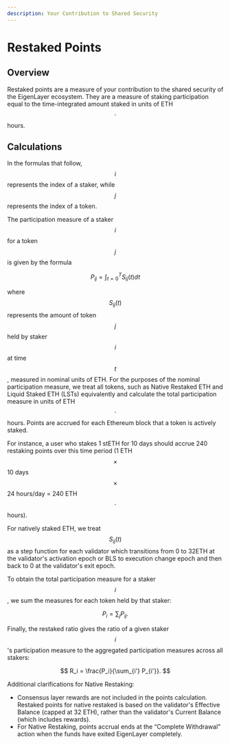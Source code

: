 ```yaml
---
description: Your Contribution to Shared Security
---
```


# Restaked Points

## Overview

Restaked points are a measure of your contribution to the shared security of the EigenLayer ecosystem. They are a measure of staking participation equal to the time-integrated amount staked in units of ETH $$\cdot$$ hours.

## Calculations

In the formulas that follow, $$i$$ represents the index of a staker, while $$j$$ represents the index of a token.

The participation measure of a staker $$i$$ for a token $$j$$ is given by the formula

$$
P_{ij} = \int_{t=0}^T S_{ij}(t)dt
$$

where $$S_{ij}(t)$$ represents the amount of token $$j$$ held by staker $$i$$ at time $$t$$, measured in nominal units of ETH. For the purposes of the nominal participation measure, we treat all tokens, such as Native Restaked ETH and Liquid Staked ETH (LSTs) equivalently and calculate the total participation measure in units of ETH $$\cdot$$ hours. Points are accrued for each Ethereum block that a token is actively staked.

For instance, a user who stakes 1 stETH for 10 days should accrue 240 restaking points over this time period (1 ETH $$\times$$ 10 days $$\times$$ 24 hours/day = 240 ETH $$\cdot$$ hours).

For natively staked ETH, we treat $$S_{ij}(t)$$ as a step function for each validator which transitions from 0 to 32ETH at the validator's activation epoch or BLS to execution change epoch and then back to 0 at the validator's exit epoch.

To obtain the total participation measure for a staker $$i$$, we sum the measures for each token held by that staker:

$$
P_i = \sum_j P_{ij}.
$$

Finally, the restaked ratio gives the ratio of a given staker $$i$$'s participation measure to the aggregated participation measures across all stakers:

$$
R_i = \frac{P_i}{\sum_{i'} P_{i'}}.
$$


Additional clarifications for Native Restaking:
- Consensus layer rewards are not included in the points calculation. Restaked points for native restaked is based on the validator's Effective Balance (capped at 32 ETH), rather than the validator's Current Balance (which includes rewards).
- For Native Restaking, points accrual ends at the “Complete Withdrawal” action when the funds have exited EigenLayer completely.
